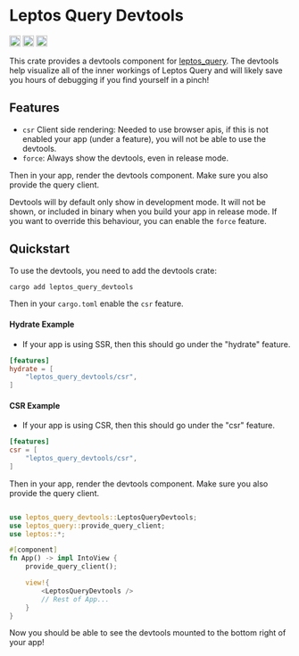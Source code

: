 # Leptos Query Devtools

[<img alt="github" src="https://img.shields.io/badge/github-nicoburniske/leptos_query-8da0cb?style=for-the-badge&labelColor=555555&logo=github" height="20">](https://github.com/nicoburniske/leptos_query)
[<img alt="crates.io" src="https://img.shields.io/crates/v/leptos_query_devtools.svg?style=for-the-badge&color=fc8d62&logo=rust" height="20">](https://crates.io/crates/leptos_query_devtools)
[<img alt="docs.rs" src="https://img.shields.io/badge/docs.rs-leptos_query_devtools-66c2a5?style=for-the-badge&labelColor=555555&logo=docs.rs" height="20">](https://docs.rs/leptos_query_devtools)

This crate provides a devtools component for [leptos_query](https://crates.io/crates/leptos_query).
The devtools help visualize all of the inner workings of Leptos Query and will likely save you hours of debugging if you find yourself in a pinch!

## Features
- `csr` Client side rendering: Needed to use browser apis, if this is not enabled your app (under a feature), you will not be able to use the devtools.
- `force`: Always show the devtools, even in release mode.

Then in your app, render the devtools component. Make sure you also provide the query client.

Devtools will by default only show in development mode. It will not be shown, or included in binary when you build your app in release mode. If you want to override this behaviour, you can enable the `force` feature.

## Quickstart

To use the devtools, you need to add the devtools crate:

```bash
cargo add leptos_query_devtools
```

Then in your `cargo.toml` enable the `csr` feature.

#### Hydrate Example
- If your app is using SSR, then this should go under the "hydrate" feature. 
```toml
[features]
hydrate = [
    "leptos_query_devtools/csr",
]
```

#### CSR Example
- If your app is using CSR, then this should go under the "csr" feature.
```toml
[features]
csr = [
    "leptos_query_devtools/csr",
]
```

Then in your app, render the devtools component. Make sure you also provide the query client. 

```rust

use leptos_query_devtools::LeptosQueryDevtools;
use leptos_query::provide_query_client;
use leptos::*;

#[component]
fn App() -> impl IntoView {
    provide_query_client();

    view!{
        <LeptosQueryDevtools />
        // Rest of App...
    }
}

```

Now you should be able to see the devtools mounted to the bottom right of your app!